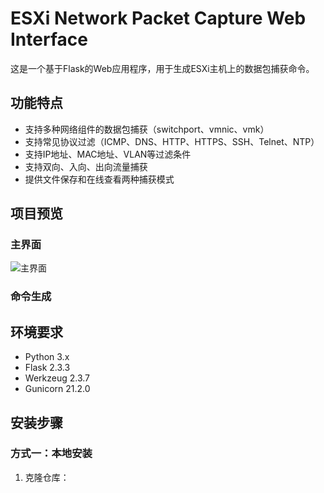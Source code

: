 # ESXi Network Packet Capture Web Interface
这是一个基于Flask的Web应用程序，用于生成ESXi主机上的数据包捕获命令。

## 功能特点

- 支持多种网络组件的数据包捕获（switchport、vmnic、vmk）
- 支持常见协议过滤（ICMP、DNS、HTTP、HTTPS、SSH、Telnet、NTP）
- 支持IP地址、MAC地址、VLAN等过滤条件
- 支持双向、入向、出向流量捕获
- 提供文件保存和在线查看两种捕获模式

## 项目预览

### 主界面
![主界面](https://yxyj1919-imagebed.oss-cn-beijing.aliyuncs.com/rocket-image/202501111656756.png)

### 命令生成

## 环境要求

- Python 3.x
- Flask 2.3.3
- Werkzeug 2.3.7
- Gunicorn 21.2.0

## 安装步骤

### 方式一：本地安装

1. 克隆仓库：
